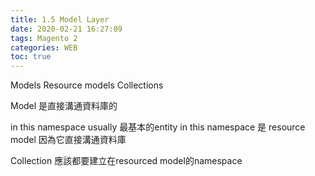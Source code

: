 ```yaml
---
title: 1.5 Model Layer
date: 2020-02-21 16:27:09
tags: Magento 2
categories: WEB
toc: true
---
```


Models
Resource models
Collections

<!-- more -->

Model 是直接溝通資料庫的

in this namespace usually 
最基本的entity in this namespace 是 resource model
因為它直接溝通資料庫

Collection 應該都要建立在resourced model的namespace